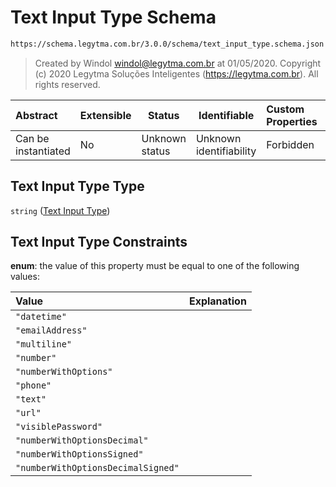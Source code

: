 # Text Input Type Schema

```txt
https://schema.legytma.com.br/3.0.0/schema/text_input_type.schema.json
```




> Created by Windol [windol@legytma.com.br](mailto:windol@legytma.com.br) at 01/05/2020.
> Copyright (c) 2020 Legytma Soluções Inteligentes (<https://legytma.com.br>). All rights reserved.
>

| Abstract            | Extensible | Status         | Identifiable            | Custom Properties | Additional Properties | Access Restrictions | Defined In                                                                                  |
| :------------------ | ---------- | -------------- | ----------------------- | :---------------- | --------------------- | ------------------- | ------------------------------------------------------------------------------------------- |
| Can be instantiated | No         | Unknown status | Unknown identifiability | Forbidden         | Allowed               | none                | [text_input_type.schema.json](../schema/text_input_type.schema.json) |

## Text Input Type Type

`string` ([Text Input Type](text_input_type.md))

## Text Input Type Constraints

**enum**: the value of this property must be equal to one of the following values:

| Value                              | Explanation |
| :--------------------------------- | ----------- |
| `"datetime"`                       |             |
| `"emailAddress"`                   |             |
| `"multiline"`                      |             |
| `"number"`                         |             |
| `"numberWithOptions"`              |             |
| `"phone"`                          |             |
| `"text"`                           |             |
| `"url"`                            |             |
| `"visiblePassword"`                |             |
| `"numberWithOptionsDecimal"`       |             |
| `"numberWithOptionsSigned"`        |             |
| `"numberWithOptionsDecimalSigned"` |             |
